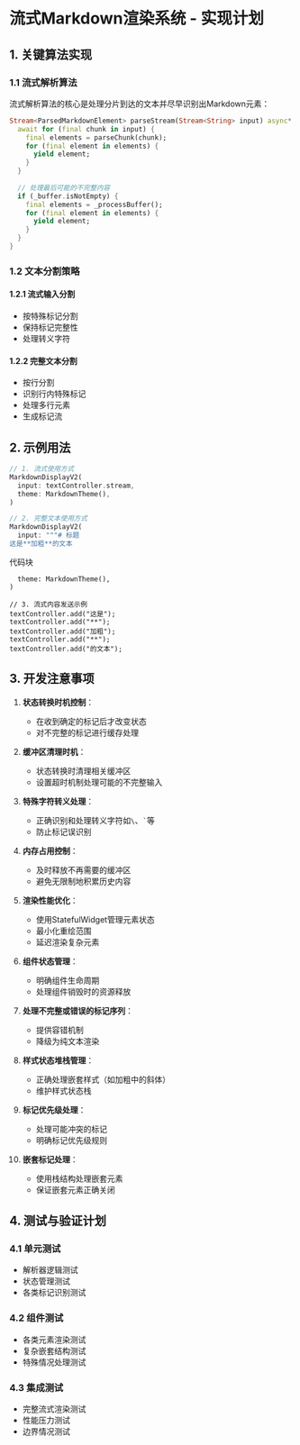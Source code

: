# 流式Markdown渲染系统 - 实现计划

## 1. 关键算法实现

### 1.1 流式解析算法
流式解析算法的核心是处理分片到达的文本并尽早识别出Markdown元素：

```dart
Stream<ParsedMarkdownElement> parseStream(Stream<String> input) async* {
  await for (final chunk in input) {
    final elements = parseChunk(chunk);
    for (final element in elements) {
      yield element;
    }
  }
  
  // 处理最后可能的不完整内容
  if (_buffer.isNotEmpty) {
    final elements = _processBuffer();
    for (final element in elements) {
      yield element;
    }
  }
}
```

### 1.2 文本分割策略

#### 1.2.1 流式输入分割
- 按特殊标记分割
- 保持标记完整性
- 处理转义字符

#### 1.2.2 完整文本分割
- 按行分割
- 识别行内特殊标记
- 处理多行元素
- 生成标记流

## 2. 示例用法

```dart
// 1. 流式使用方式
MarkdownDisplayV2(
  input: textController.stream,
  theme: MarkdownTheme(),
)

// 2. 完整文本使用方式
MarkdownDisplayV2(
  input: """# 标题
这是**加粗**的文本
```
代码块
```""",
  theme: MarkdownTheme(),
)

// 3. 流式内容发送示例
textController.add("这是");
textController.add("**");
textController.add("加粗");
textController.add("**");
textController.add("的文本");
```

## 3. 开发注意事项

1. **状态转换时机控制**：
   - 在收到确定的标记后才改变状态
   - 对不完整的标记进行缓存处理

2. **缓冲区清理时机**：
   - 状态转换时清理相关缓冲区
   - 设置超时机制处理可能的不完整输入

3. **特殊字符转义处理**：
   - 正确识别和处理转义字符如`\`、`` ` ``等
   - 防止标记误识别

4. **内存占用控制**：
   - 及时释放不再需要的缓冲区
   - 避免无限制地积累历史内容

5. **渲染性能优化**：
   - 使用StatefulWidget管理元素状态
   - 最小化重绘范围
   - 延迟渲染复杂元素

6. **组件状态管理**：
   - 明确组件生命周期
   - 处理组件销毁时的资源释放

7. **处理不完整或错误的标记序列**：
   - 提供容错机制
   - 降级为纯文本渲染

8. **样式状态堆栈管理**：
   - 正确处理嵌套样式（如加粗中的斜体）
   - 维护样式状态栈

9. **标记优先级处理**：
   - 处理可能冲突的标记
   - 明确标记优先级规则

10. **嵌套标记处理**：
    - 使用栈结构处理嵌套元素
    - 保证嵌套元素正确关闭

## 4. 测试与验证计划

### 4.1 单元测试
- 解析器逻辑测试
- 状态管理测试
- 各类标记识别测试

### 4.2 组件测试
- 各类元素渲染测试
- 复杂嵌套结构测试
- 特殊情况处理测试

### 4.3 集成测试
- 完整流式渲染测试
- 性能压力测试
- 边界情况测试 